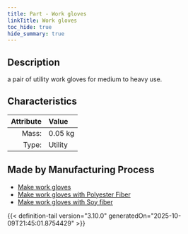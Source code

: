 ```yaml
---
title: Part - Work gloves
linkTitle: Work gloves
toc_hide: true
hide_summary: true
---
```

<!-- This is generated by the MarsSim HelpGenertor, do not edit. -->

## Description
a pair of utility work gloves for medium to heavy use.

## Characteristics

| Attribute      | Value |
|--------:|:------|
|Mass:|0.05 kg|
|Type:|Utility|

## Made by Manufacturing Process

- [Make work gloves](/docs/definitions/process/make-work-gloves)
- [Make work gloves with Polyester Fiber](/docs/definitions/process/make-work-gloves-with-polyester-fiber)
- [Make work gloves with Soy fiber](/docs/definitions/process/make-work-gloves-with-soy-fiber)




{{< definition-tail version="3.10.0" generatedOn="2025-10-09T21:45:01.8754429" >}}



